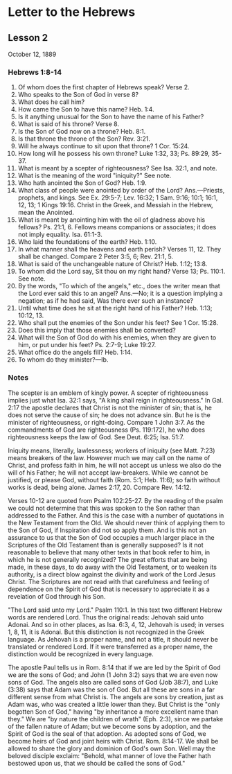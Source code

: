 # Letter to the Hebrews

## Lesson 2
October 12, 1889

### Hebrews 1:8-14

1. Of whom does the first chapter of Hebrews speak? Verse 2.
2. Who speaks to the Son of God in verse 8?
3. What does he call him?
4. How came the Son to have this name? Heb. 1:4.
5. Is it anything unusual for the Son to have the name of his Father?
6. What is said of his throne? Verse 8.
7. Is the Son of God now on a throne? Heb. 8:1.
8. Is that throne the throne of the Son? Rev. 3:21.
9. Will he always continue to sit upon that throne? 1 Cor. 15:24.
10. How long will he possess his own throne? Luke 1:32, 33; Ps. 89:29, 35-37.
11. What is meant by a scepter of righteousness? See Isa. 32:1, and note.
12. What is the meaning of the word "iniquity?" See note.
13. Who hath anointed the Son of God? Heb. 1:9.
14. What class of people were anointed by order of the Lord? Ans.—Priests, prophets, and kings. See Ex. 29:5-7; Lev. 16:32; 1 Sam. 9:16; 10:1; 16:1, 12, 13; 1 Kings 19:16. Christ in the Greek, and Messiah in the Hebrew, mean the Anointed.
15. What is meant by anointing him with the oil of gladness above his fellows? Ps. 21:1, 6. Fellows means companions or associates; it does not imply equality. Isa. 61:1-3.
16. Who laid the foundations of the earth? Heb. 1:10.
17. In what manner shall the heavens and earth perish? Verses 11, 12. They shall be changed. Compare 2 Peter 3:5, 6; Rev. 21:1, 5.
18. What is said of the unchangeable nature of Christ? Heb. 1:12; 13:8.
19. To whom did the Lord say, Sit thou on my right hand? Verse 13; Ps. 110:1. See note.
20. By the words, "To which of the angels," etc., does the writer mean that the Lord ever said this to an angel? Ans.—No; it is a question implying a negation; as if he had said, Was there ever such an instance?
21. Until what time does he sit at the right hand of his Father? Heb. 1:13; 10:12, 13.
22. Who shall put the enemies of the Son under his feet? See 1 Cor. 15:28.
23. Does this imply that those enemies shall be converted?
24. What will the Son of God do with his enemies, when they are given to him, or put under his feet? Ps. 2:7-9; Luke 19:27.
25. What office do the angels fill? Heb. 1:14.
26. To whom do they minister?—Ib.

### Notes

The scepter is an emblem of kingly power. A scepter of righteousness implies just what Isa. 32:1 says, "A king shall reign in righteousness." In Gal. 2:17 the apostle declares that Christ is not the minister of sin; that is, he does not serve the cause of sin; he does not advance sin. But he is the minister of righteousness, or right-doing. Compare 1 John 3:7. As the commandments of God are righteousness (Ps. 119:172), he who does righteousness keeps the law of God. See Deut. 6:25; Isa. 51:7.

Iniquity means, literally, lawlessness; workers of iniquity (see Matt. 7:23) means breakers of the law. However much we may call on the name of Christ, and profess faith in him, he will not accept us unless we also do the will of his Father; he will not accept law-breakers. While we cannot be justified, or please God, without faith (Rom. 5:1; Heb. 11:6); so faith without works is dead, being alone. James 2:17, 20. Compare Rev. 14:12.

Verses 10-12 are quoted from Psalm 102:25-27. By the reading of the psalm we could not determine that this was spoken to the Son rather than addressed to the Father. And this is the case with a number of quotations in the New Testament from the Old. We should never think of applying them to the Son of God, if Inspiration did not so apply them. And is this not an assurance to us that the Son of God occupies a much larger place in the Scriptures of the Old Testament than is generally supposed? Is it not reasonable to believe that many other texts in that book refer to him, in which he is not generally recognized? The great efforts that are being made, in these days, to do away with the Old Testament, or to weaken its authority, is a direct blow against the divinity and work of the Lord Jesus Christ. The Scriptures are not read with that carefulness and feeling of dependence on the Spirit of God that is necessary to appreciate it as a revelation of God through his Son.

"The Lord said unto my Lord." Psalm 110:1. In this text two different Hebrew words are rendered Lord. Thus the original reads: Jehovah said unto Adonai. And so in other places, as Isa. 6:3, 4, 12, Jehovah is used; in verses 1, 8, 11, it is Adonai. But this distinction is not recognized in the Greek language. As Jehovah is a proper name, and not a title, it should never be translated or rendered Lord. If it were transferred as a proper name, the distinction would be recognized in every language.

The apostle Paul tells us in Rom. 8:14 that if we are led by the Spirit of God we are the sons of God; and John (1 John 3:2) says that we are even now sons of God. The angels also are called sons of God (Job 38:7), and Luke (3:38) says that Adam was the son of God. But all these are sons in a far different sense from what Christ is. The angels are sons by creation, just as Adam was, who was created a little lower than they. But Christ is the "only begotten Son of God," having "by inheritance a more excellent name than they." We are "by nature the children of wrath" (Eph. 2:3), since we partake of the fallen nature of Adam; but we become sons by adoption, and the Spirit of God is the seal of that adoption. As adopted sons of God, we become heirs of God and joint heirs with Christ. Rom. 8:14-17. We shall be allowed to share the glory and dominion of God's own Son. Well may the beloved disciple exclaim: "Behold, what manner of love the Father hath bestowed upon us, that we should be called the sons of God."